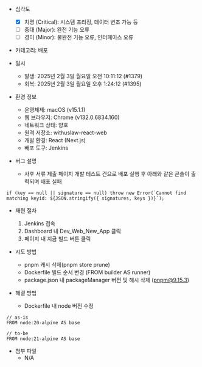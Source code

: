 - 심각도
	- [x] 치명 (Critical): 시스템 프리징, 데이터 변조 가능 등
	- [ ] 중대 (Major): 완전 기능 오류
	- [ ] 경미 (Minor): 불완전 기능 오류, 인터페이스 오류

- 카테고리: 배포 

- 일시
	- 발생: 2025년 2월 3일 월요일 오전 10:11:12 (#1379)
	- 회복: 2025년 2월 3일 월요일 오후 1:24:12 (#1395) 

- 환경 정보
	- 운영체제: macOS (v15.1.1)
	- 웹 브라우저: Chrome (v132.0.6834.160)
	- 네트워크 상태: 양호
	- 원격 저장소: withuslaw-react-web
	- 개발 환경: React (Next.js)
	- 배포 도구: Jenkins
	
- 버그 설명
	- 사후 서류 제출 페이지 개발 테스트 건으로 배포 실행 후 아래와 같은 콘솔이 출력되며 배포 실패
```shell
if (key == null || signature == null) throw new Error(`Cannot find matching keyid: ${JSON.stringify({ signatures, keys })}`);
```

- 재현 절차
	1. Jenkins 접속
	2. Dashboard 내 Dev_Web_New_App 클릭
	3. 페이지 내 지금 빌드 버튼 클릭

- 시도 방법
	- pnpm 캐시 삭제(pnpm store prune)
	- Dockerfile 빌드 순서 변경 (FROM builder AS runner)
	- package.json 내 packageManager 버전 및 해시 삭제 (pnpm@9.15.3)

- 해결 방법
	- Dockerfile 내 node 버전 수정
```shell
// as-is
FROM node:20-alpine AS base

// to-be
FROM node:21-alpine AS base
```

- 첨부 파일
	- N/A